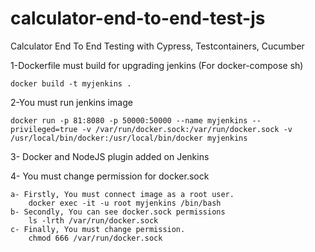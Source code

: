 # calculator-end-to-end-test-js
Calculator End To End Testing with Cypress, Testcontainers, Cucumber

1-Dockerfile must build for upgrading jenkins    (For docker-compose sh)
    
    docker build -t myjenkins .

2-You must run jenkins image 
    
    docker run -p 81:8080 -p 50000:50000 --name myjenkins --privileged=true -v /var/run/docker.sock:/var/run/docker.sock -v /usr/local/bin/docker:/usr/local/bin/docker myjenkins
3- Docker and NodeJS plugin added on Jenkins

4- You must change permission for docker.sock 
    
    a- Firstly, You must connect image as a root user.
        docker exec -it -u root myjenkins /bin/bash
    b- Secondly, You can see docker.sock permissions
        ls -lrth /var/run/docker.sock
    c- Finally, You must change permission.
        chmod 666 /var/run/docker.sock
                  

